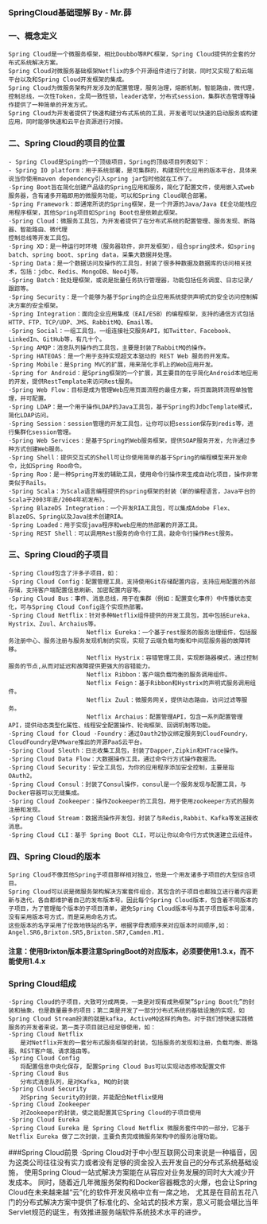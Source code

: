 ### SpringCloud基础理解 By - Mr.薛

### 一、概念定义
	Spring Cloud是一个微服务框架，相比Doubbo等RPC框架，Spring Cloud提供的全套的分布式系统解决方案。
	Spring Cloud对微服务基础框架Netflix的多个开源组件进行了封装，同时又实现了和云端平台以及和Spring Cloud开发框架的集成。
	Spring Cloud为微服务架构开发涉及的配置管理，服务治理，熔断机制，智能路由，微代理，控制总线，一次性Token，全局一致性锁，leader选举，分布式session，集群状态管理等操作提供了一种简单的开发方式。
	Spring Cloud为开发者提供了快速构建分布式系统的工具，开发者可以快速的启动服务或构建应用，同时能够快速和云平台资源进行对接。

### 二、Spring Cloud的项目的位置
	- Spring Cloud是Sping的一个顶级项目，Spring的顶级项目列表如下：
	- Spring IO platform：用于系统部署，是可集群的，构建现代化应用的版本平台，具体来说当你使用maven dependency引入spring jar包时他就在工作了。
	·Spring Boot旨在简化创建产品级的Spring应用和服务，简化了配置文件，使用嵌入式web服务器，含有诸多开箱即用的微服务功能，可以和Spring Cloud联合部署。
	·Spring Framework：即通常所说的Spring框架，是一个开源的Java/Java EE全功能栈应用程序框架，其他Spring项目如Spring Boot也是依赖此框架。
	·Spring Cloud：微服务工具包，为开发者提供了在分布式系统的配置管理、服务发现、断路器、智能路由、微代理
	控制总线等开发工具包。
	·Spring XD：是一种运行时环境（服务器软件，非开发框架），组合spring技术，如spring batch、spring boot、spring data，采集大数据并处理。
	·Spring Data：是一个数据访问及操作的工具包，封装了很多种数据及数据库的访问相关技术，包括：jdbc、Redis、MongoDB、Neo4j等。
	·Spring Batch：批处理框架，或说是批量任务执行管理器，功能包括任务调度、日志记录/跟踪等。
	·Spring Security：是一个能够为基于Spring的企业应用系统提供声明式的安全访问控制解决方案的安全框架。
	·Spring Integration：面向企业应用集成（EAI/ESB）的编程框架，支持的通信方式包括HTTP、FTP、TCP/UDP、JMS、RabbitMQ、Email等。
	·Spring Social：一组工具包，一组连接社交服务API，如Twitter、Facebook、LinkedIn、GitHub等，有几十个。
	·Spring AMQP：消息队列操作的工具包，主要是封装了RabbitMQ的操作。
	·Spring HATEOAS：是一个用于支持实现超文本驱动的 REST Web 服务的开发库。
	·Spring Mobile：是Spring MVC的扩展，用来简化手机上的Web应用开发。
	·Spring for Android：是Spring框架的一个扩展，其主要目的在乎简化Android本地应用的开发，提供RestTemplate来访问Rest服务。
	·Spring Web Flow：目标是成为管理Web应用页面流程的最佳方案，将页面跳转流程单独管理，并可配置。
	·Spring LDAP：是一个用于操作LDAP的Java工具包，基于Spring的JdbcTemplate模式，简化LDAP访问。
	·Spring Session：session管理的开发工具包，让你可以把session保存到redis等，进行集群化session管理。
	·Spring Web Services：是基于Spring的Web服务框架，提供SOAP服务开发，允许通过多种方式创建Web服务。
	·Spring Shell：提供交互式的Shell可让你使用简单的基于Spring的编程模型来开发命令，比如Spring Roo命令。
	·Spring Roo：是一种Spring开发的辅助工具，使用命令行操作来生成自动化项目，操作非常类似于Rails。
	·Spring Scala：为Scala语言编程提供的spring框架的封装（新的编程语言，Java平台的Scala于2003年底/2004年初发布）。
	·Spring BlazeDS Integration：一个开发RIA工具包，可以集成Adobe Flex、BlazeDS、Spring以及Java技术创建RIA。
	·Spring Loaded：用于实现java程序和web应用的热部署的开源工具。
	·Spring REST Shell：可以调用Rest服务的命令行工具，敲命令行操作Rest服务。

### 三、Spring Cloud的子项目
	·Spring Cloud包含了汗多子项目，如：
	·Spring Cloud Config：配置管理工具，支持使用Git存储配置内容，支持应用配置的外部存储，支持客户端配置信息刷新、加密配置内容等。
	·Spring Cloud Bus：事件、消息总线，用于在集群（例如：配置变化事件）中传播状态变化，可与Spring Cloud Config连个实现热部署。
	·Spring Cloud Netflix：针对多种Netflix组件提供的开发工具包，其中包括Eureka、Hystrix、Zuul、Archaius等。
	                      Netflix Eureka：一个基于rest服务的服务治理组件，包括服务注册中心、服务注册与服务发现机制的实现，实现了云端负载均衡和中间层服务器的故障转移。
	                      Netflix Hystrix：容错管理工具，实现断路器模式，通过控制服务的节点,从而对延迟和故障提供更强大的容错能力。
	                      Netflix Ribbon：客户端负载均衡的服务调用组件。
	                      Netflix Feign：基于Ribbon和Hystrix的声明式服务调用组件。
	                      Netflix Zuul：微服务网关，提供动态路由，访问过滤等服务。
	                      Netflix Archaius：配置管理API，包含一系列配置管理API，提供动态类型化属性、线程安全配置操作、轮询框架、回调机制等功能。
	·Spring Cloud for Cloud ·Foundry：通过Oauth2协议绑定服务到CloudFoundry，CloudFoundry是VMware推出的开源PaaS云平台。
	·Spring Cloud Sleuth：日志收集工具包，封装了Dapper,Zipkin和HTrace操作。
	·Spring Cloud Data Flow：大数据操作工具，通过命令行方式操作数据流。
	·Spring Cloud Security：安全工具包，为你的应用程序添加安全控制，主要是指OAuth2。
	·Spring Cloud Consul：封装了Consul操作，consul是一个服务发现与配置工具，与Docker容器可以无缝集成。
	·Spring Cloud Zookeeper：操作Zookeeper的工具包，用于使用zookeeper方式的服务注册和发现。
	·Spring Cloud Stream：数据流操作开发包，封装了与Redis,Rabbit、Kafka等发送接收消息。
	·Spring Cloud CLI：基于 Spring Boot CLI，可以让你以命令行方式快速建立云组件。

### 四、Spring Cloud的版本
	Spring Cloud不像其他Spring子项目那样相对独立，他是一个用友诸多子项目的大型综合项目。
	Spring Cloud可以说是微服务架构解决方案套件组合，其包含的子项目也都独立进行着内容更新与迭代，各自都维护着自己的发布版本号。因此每个Spring Cloud版本，包含着不同版本的子项目，为了管理每个版本的子项目清单，避免Spring Cloud版本号与其子项目版本号混淆，没有采用版本号方式，而是采用命名方式。
	这些版本的名字采用了伦敦地铁站的名字，根据字母表顺序来对应版本时间顺序,如：Angel.SR6,Brixton.SR5,Brixton.SR7,Camden.M1.

#### 注意：使用Brixton版本要注意SpringBoot的对应版本，必须要使用1.3.x，而不能使用1.4.x


### Spring Cloud组成
	·Spring Cloud的子项目，大致可分成两类，一类是对现有成熟框架”Spring Boot化”的封装和抽象，也是数量最多的项目；第二类是开发了一部分分布式系统的基础设施的实现，如Spring Cloud Stream扮演的就是kafka, ActiveMQ这样的角色。对于我们想快速实践微服务的开发者来说，第一类子项目就已经足够使用，如：
	·Spring Cloud Netflix
	　　是对Netflix开发的一套分布式服务框架的封装，包括服务的发现和注册，负载均衡、断路器、REST客户端、请求路由等。
	·Spring Cloud Config
	　　将配置信息中央化保存, 配置Spring Cloud Bus可以实现动态修改配置文件
	·Spring Cloud Bus
	　　分布式消息队列，是对Kafka, MQ的封装
	·Spring Cloud Security
	　　对Spring Security的封装，并能配合Netflix使用
	·Spring Cloud Zookeeper
	　　对Zookeeper的封装，使之能配置其它Spring Cloud的子项目使用
	·Spring Cloud Eureka
	·Spring Cloud Eureka 是 Spring Cloud Netflix 微服务套件中的一部分，它基于Netflix Eureka 做了二次封装，主要负责完成微服务架构中的服务治理功能。

###Spring Cloud前景
	·Spring Cloud对于中小型互联网公司来说是一种福音，因为这类公司往往没有实力或者没有足够的资金投入去开发自己的分布式系统基础设施，
	使用Spring Cloud一站式解决方案能在从容应对业务发展的同时大大减少开发成本。
	同时，随着近几年微服务架构和Docker容器概念的火爆，也会让Spring Cloud在未来越来越“云”化的软件开发风格中立有一席之地，
	尤其是在目前五花八门的分布式解决方案中提供了标准化的、全站式的技术方案，意义可能会堪比当年Servlet规范的诞生，有效推进服务端软件系统技术水平的进步。